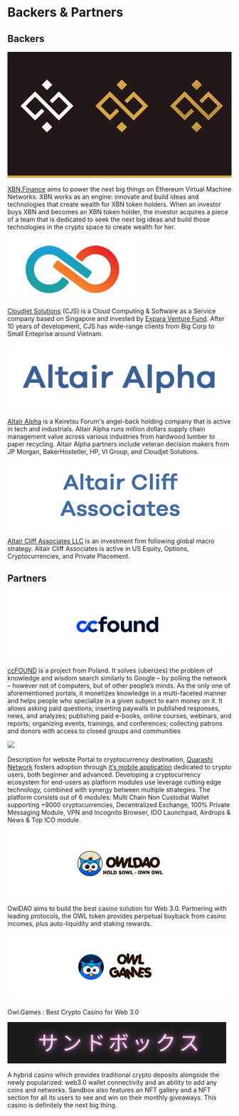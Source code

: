 # Backers & Partners

## Backers&#x20;

![](.gitbook/assets/EulqY59XcAA2ljR.jpg)

[XBN.Finance](https://xbn.finance) aims to power the next big things on Ethereum Virtual Machine Networks. XBN works as an engine: innovate and build ideas and technologies that create wealth for XBN token holders. When an investor buys XBN and becomes an XBN token holder, the investor acquires a piece of a team that is dedicated to seek the next big ideas and build those technologies in the crypto space to create wealth for her.

![](<.gitbook/assets/Screen Shot 2021-11-08 at 8.22.18 PM.png>)

[Cloudjet Solutions](https://www.cloudjetsolutions.com) (CJS) is a Cloud Computing & Software as a Service company based on Singapore and invested by [Expara Venture Fund](https://www.expara.com). After 10 years of development, CJS has wide-range clients from Big Corp to Small Enteprise around Vietnam.&#x20;

![](<.gitbook/assets/Screen Shot 2021-11-08 at 8.17.47 PM.png>)

[Altair Alpha](https://altair-alpha.com) is a Keiretsu Forum's angel-back holding company that is active in tech and industrials. Altair Alpha runs million dollars supply chain management value across various industries from hardwood lumber to paper recycling. Altair Alpha partners include veteran decision makers from JP Morgan, BakerHostetler, HP, VI Group, and Cloudjet Solutions.

![](<.gitbook/assets/Logo - ACA.PNG>)

[Altair Cliff Associates LLC](https://www.altair-cliff.com) is an investment firm following global macro strategy.  Altair Cliff Associates is active in US Equity, Options, Cryptocurrencies, and Private Placement.

## Partners <a href="#backers" id="backers"></a>

![](.gitbook/assets/ccf.png)

[ccFOUND](https://ccfound.com) is a project from Poland. It solves (uberizes) the problem of knowledge and wisdom search similarly to Google – by polling the network – however not of computers, but of other people’s minds. As the only one of aforementioned portals, it monetizes knowledge in a multi-faceted manner and helps people who specialize in a given subject to earn money on it. It allows asking paid questions; inserting paywalls in published responses, news, and analyzes; publishing paid e-books, online courses, webinars, and reports; organizing events, trainings, and conferences; collecting patrons and donors with access to closed groups and communities

![](.gitbook/assets/Quarashi\_logo\_black3.png)

Description for website Portal to cryptocurrency destination, [Quarashi Network](https://quarashi.network) fosters adoption through [it’s mobile application](https://play.google.com/store/apps/details?id=com.ibt.quarashi) dedicated to crypto users, both beginner and advanced. Developing a cryptocurrency ecosystem for end-users as platform modules use leverage cutting edge technology, combined with synergy between multiple strategies. The platform consists out of 6 modules: Multi Chain Non Custodial Wallet supporting +9000 cryptocurrencies, Decentralized Exchange, 100% Private Messaging Module, VPN and Incognito Browser, IDO Launchpad, Airdrops & News & Top ICO module.

![](.gitbook/assets/OwlDAO.jpg)

OwlDAO aims to build the best casino solution for Web 3.0. Partnering with leading protocols, the OWL token provides perpetual buyback from casino incomes, plus auto-liquidity and staking rewards.

![](.gitbook/assets/OwlGames.jpg)

Owl.Games : Best Crypto Casino for Web 3.0

![](.gitbook/assets/Sandboxlogo.png)

A hybrid casino which provides traditional crypto deposits alongside the newly popularized: web3.0 wallet connectivity and an ability to add any coins and networks. Sandbox also features an NFT gallery and a NFT section for all its users to see and win on their monthly giveaways. This casino is definitely the next big thing.
